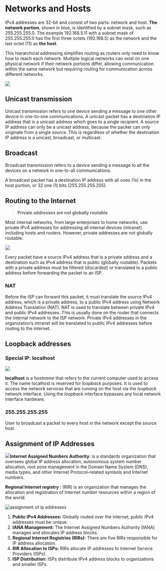 # Networks and Hosts


IPv4 addresses are 32-bit and consist of two parts: network and host. 
**The network portion**, shown in blue, is identified by a subnet mask, such as 255.255.255.0. The example 192.168.5.11 with a subnet mask of 255.255.255.0 has the first three octets (192.168.5) as the network and the last octet (11) as **the host**. 

This hierarchical addressing simplifies routing as routers only need to know how to reach each network. Multiple logical networks can exist on one physical network if their network portions differ, allowing communication within the same network but requiring routing for communication across different networks.

![](https://i.imgur.com/duckvGK.png)

## Unicast transmission

Unicast transmission refers to one device sending a message to one other device in one-to-one communications.
A unicast packet has a destination IP address that is a unicast address which goes to a single recipient. A source IP address can only be a unicast address, because the packet can only originate from a single source. This is regardless of whether the destination IP address is a unicast, broadcast, or multicast.

## Broadcast

Broadcast transmission refers to a device sending a message to all the devices on a network in one-to-all communications.

A broadcast packet has a destination IP address with all ones (1s) in the host portion, or 32 one (1) bits (255.255.255.255).

## Routing to the Internet

> **Private addresses are not globally routable**

Most internal networks, from large enterprises to home networks, use private IPv4 addresses for addressing all internal devices (intranet) including hosts and routers. However, private addresses are not globally routable.

![](https://static.packt-cdn.com/products/9781789340501/graphics/assets/e3bf647a-f2b1-4d81-ae69-512dbaa160c9.png)

Every packet have a source IPv4 address that is a private address and a destination such as IPv4 address that is public (globally routable). Packets with a private address must be filtered (discarded) or translated to a public address before forwarding the packet to an ISP.

### NAT

Before the *ISP* can forward this packet, it must translate the source IPv4 address, which is a private address, to a public IPv4 address using Network Address Translation (NAT). NAT is used to translate between private IPv4 and public IPv4 addresses. This is usually done on the router that connects the internal network to the ISP network. Private IPv4 addresses in the organization’s intranet will be translated to public IPv4 addresses before routing to the internet.

## Loopback addresses
### Special IP: localhost

![](https://fossbytes.com/wp-content/uploads/2016/10/localhost-127.0.0.1.jpg)

**localhost** is a *hostname* that refers to the current computer used to access it. The name localhost is reserved for *loopback* purposes. It is used to access the network services that are running on the host via the *loopback* network interface. Using the *loopback* interface bypasses any local network interface hardware.

### 255.255.255.255

User to broadcast a packet to every host in the network except the source host.

## Assignment of IP Addresses
![](https://upload.wikimedia.org/wikipedia/en/e/ed/Internet_Assigned_Numbers_Authority_logo.svg)**Internet Assigned Numbers Authority**: is a standards organization that oversees global IP address allocation, autonomous system number allocation, root zone management in the Domain Name System (DNS), media types, and other Internet Protocol–related symbols and Internet numbers.

**Regional Internet registry :** (RIR) is an organization that manages the allocation and registration of Internet number resources within a region of the world.

![assignment of ip addresses](https://i.imgur.com/chwtz5F.png)

1. **Public IPv4 Addresses:** Globally routed over the internet, public IPv4 addresses must be unique.
2. **IANA Management:** The Internet Assigned Numbers Authority (IANA) manages and allocates IP address blocks.
3. **Regional Internet Registries (RIRs):** There are five RIRs responsible for IP address allocation. 
4. **RIR Allocation to ISPs:** RIRs allocate IP addresses to Internet Service Providers (ISPs).
5. **ISP Distribution:** ISPs distribute IPv4 address blocks to organizations and smaller ISPs.
